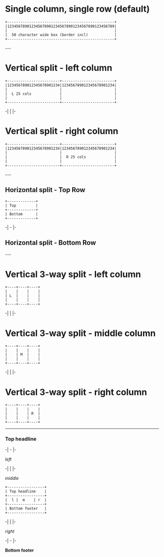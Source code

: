 
# Single column, single row (default)

```
+-------------------------------------------------+
|1234567890123456789012345678901234567890123456789|
|                                                 |
|  50 character wide box (border incl)            |
+-------------------------------------------------+
```

--- <!-- page break, new slide! -->

# Vertical split - left column

```
+------------------------+------------------------+
|123456789012345678901234|123456789012345678901234|
|                        |                        |
|  L 25 cols             |                        |
|                        |                        |
+------------------------+------------------------+
```

-| | |-  <!-- column split -->

# Vertical split - right column

```
+------------------------+------------------------+
|123456789012345678901234|123456789012345678901234|
|                        |                        |
|                        |  R 25 cols             |
|                        |                        |
+------------------------+------------------------+
```

--- <!-- page break, new slide! -->

## Horizontal split - Top Row

```
+-------------+
| Top         |
+-------------+
| Bottom      |
+-------------+
```

-| - |-  <!-- row split -->

## Horizontal split - Bottom Row

--- <!-- page break, new slide! -->

# Vertical 3-way split - left column

```
+----+----+----+
|    |    |    |
| L  |    |    |
|    |    |    |
+----+----+----+
```

-| | |-  <!-- column split -->

# Vertical 3-way split - middle column

```
+----+----+----+
|    |    |    |
|    | M  |    |
|    |    |    |
+----+----+----+
```

-| | |-  <!-- column split -->

# Vertical 3-way split - right column

```
+----+----+----+
|    |    |    |
|    |    | R  |
|    |    |    |
+----+----+----+
```

---

### Top headline

-| - |-

_left_

-| | |-

_middle_


```
+-----------------+
| Top headline    |
+-----------------+
|  l |  m    | r  |
+-----------------+
| Bottom footer   |
+-----------------+
```

-| | |-

_right_

-| - |-

**Bottom footer**
